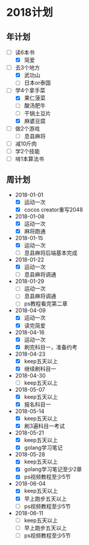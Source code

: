 # 2018计划

## 年计划

+ [ ] 读6本书
  + [x] 简爱
+ [ ] 去3个地方
  + [x] 武功山
  + [ ] 日本or泰国
+ [ ] 学4个拿手菜
  + [x] 果仁菠菜
  + [ ] 酸汤肥牛
  + [ ] 干锅土豆片
  + [x] 麻婆豆腐
+ [ ] 做2个游戏
  + [ ] 息县麻将
+ [ ] 减10斤肉
+ [ ] 学2个技能
+ [ ] 啃1本算法书

## 周计划

+ 2018-01-01
  + [x] 运动一次
  + [x] cocos creator重写2048
+ 2018-01-08
  + [x] 运动一次
  + [x] 麻将跑通
+ 2018-01-15
  + [x] 运动一次
  + [ ] 息县麻将后端基本完成
+ 2018-01-22
  + [x] 运动一次
  + [ ] 息县麻将调通
+ 2018-01-29
  + [ ] 运动一次
  + [ ] 息县麻将调通
  + [ ] ps教程看完第二章
+ 2018-04-09
  + [x] 运动一次
  + [x] 读完简爱
+ 2018-04-16
  + [x] 运动一次
  + [x] 刷完科目一，准备约考
+ 2018-04-23
  + [x] keep五天以上
  + [x] 继续刷科目一
+ 2018-04-30
  + [ ] keep五天以上
+ 2018-05-07
  + [x] keep五天以上
  + [x] 报名科目一
+ 2018-05-14
  + [x] keep五天以上
  + [x] 刷3遍科目一考试
+ 2018-05-21
  + [x] keep五天以上
  + [x] golang学习笔记
+ 2018-05-28
  + [x] keep五天以上
  + [x] golang学习笔记至少2章
  + [x] ps视频教程至少5节
+ 2018-06-04
  + [x] keep五天以上
  + [x] 早上跑步五天以上
  + [ ] ps视频教程至少5节
+ 2018-06-11
  + [ ] keep五天以上
  + [ ] 早上跑步五天以上
  + [ ] ps视频教程至少5节
